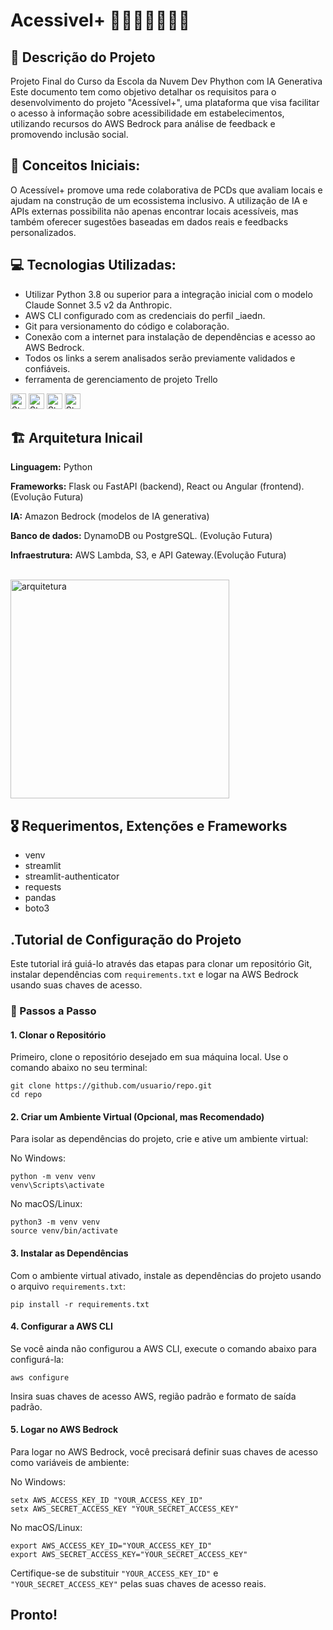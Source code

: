# Acessivel+ 👨‍🦽👩‍🦯🦻🧩🩼

## 📑 Descrição do Projeto
Projeto Final do Curso da Escola da Nuvem Dev Phython com IA Generativa
Este documento tem como objetivo detalhar os requisitos para o desenvolvimento do projeto "Acessível+", uma plataforma que visa facilitar o acesso à informação sobre acessibilidade em estabelecimentos, utilizando recursos do AWS Bedrock para análise de feedback e promovendo inclusão social.

## 🧮 Conceitos Iniciais:
O Acessível+ promove uma rede colaborativa de PCDs que avaliam locais e ajudam na construção de um ecossistema inclusivo. 
A utilização de IA e APIs externas possibilita não apenas encontrar locais acessíveis, mas também oferecer sugestões baseadas em dados reais e feedbacks personalizados.

## 💻 Tecnologias Utilizadas:
- Utilizar Python 3.8 ou superior para a integração inicial com o modelo Claude Sonnet 3.5 v2 da Anthropic.
- AWS CLI configurado com as credenciais do perfil _iaedn.
- Git para versionamento do código e colaboração.
- Conexão com a internet para instalação de dependências e acesso ao AWS Bedrock.
- Todos os links a serem analisados serão previamente validados e confiáveis.
- ferramenta de gerenciamento de projeto Trello

<img height="25px" alt="Static Badge" src="https://img.shields.io/badge/Phython-E34F26?logo=python&logoColor=ffffff&labelColor=40b93c&color=40b93c&text_size=15&style=for-the-badge"> <img height="25px" alt="Static Badge" src="https://img.shields.io/badge/AWS_-_BedRock_e_CLI-1572B6?logo=AWS&logoColor=ffffff&labelColor=F7DF1E&color=F7DF1E&text_size=15&style=for-the-badge"> <img height="25" alt="Static Badge" src="https://img.shields.io/badge/GitHub-F7DF1E?logo=github&logoColor=ffffff&labelColor=e7191f&color=e7191f&text_size=15&style=for-the-badge"> <img height="25" alt="Static Badge" src="https://img.shields.io/badge/Trello-F7DF1E?logo=trello&logoColor=ffffff&labelColor=1082ce&color=1082ce&text_size=15&style=for-the-badge">

## 🏗️ Arquitetura Inicail
**Linguagem:** Python

**Frameworks:** Flask ou FastAPI (backend), React ou Angular (frontend). (Evolução Futura)

**IA:** Amazon Bedrock (modelos de IA generativa)

**Banco de dados:** DynamoDB ou PostgreSQL. (Evolução Futura)

**Infraestrutura:** AWS Lambda, S3, e API Gateway.(Evolução Futura)

<br>
<img align="center" alt="arquitetura" height="350" src="https://github.com/user-attachments/assets/5fd0c0b8-8b0c-458b-9632-7927d821d677">


## 🎖️ Requerimentos, Extenções e Frameworks
- venv
- streamlit
- streamlit-authenticator
- requests
- pandas
- boto3

## .Tutorial de Configuração do Projeto

Este tutorial irá guiá-lo através das etapas para clonar um repositório Git, instalar dependências com `requirements.txt` e logar na AWS Bedrock usando suas chaves de acesso.

### 👣 Passos a Passo

#### 1. Clonar o Repositório
Primeiro, clone o repositório desejado em sua máquina local. Use o comando abaixo no seu terminal:

```
git clone https://github.com/usuario/repo.git
cd repo
```
#### 2. Criar um Ambiente Virtual (Opcional, mas Recomendado)

Para isolar as dependências do projeto, crie e ative um ambiente virtual:

No Windows:
```
python -m venv venv
venv\Scripts\activate
```

No macOS/Linux:

```
python3 -m venv venv
source venv/bin/activate
```

#### 3. Instalar as Dependências

Com o ambiente virtual ativado, instale as dependências do projeto usando o arquivo `requirements.txt`:

```
pip install -r requirements.txt
```

#### 4. Configurar a AWS CLI

Se você ainda não configurou a AWS CLI, execute o comando abaixo para configurá-la:

```
aws configure
```

Insira suas chaves de acesso AWS, região padrão e formato de saída padrão.

#### 5. Logar no AWS Bedrock

Para logar no AWS Bedrock, você precisará definir suas chaves de acesso como variáveis de ambiente:

No Windows:

```
setx AWS_ACCESS_KEY_ID "YOUR_ACCESS_KEY_ID"
setx AWS_SECRET_ACCESS_KEY "YOUR_SECRET_ACCESS_KEY"
```

No macOS/Linux:

```
export AWS_ACCESS_KEY_ID="YOUR_ACCESS_KEY_ID"
export AWS_SECRET_ACCESS_KEY="YOUR_SECRET_ACCESS_KEY"
```

Certifique-se de substituir `"YOUR_ACCESS_KEY_ID"` e `"YOUR_SECRET_ACCESS_KEY"` pelas suas chaves de acesso reais.

## Pronto!
